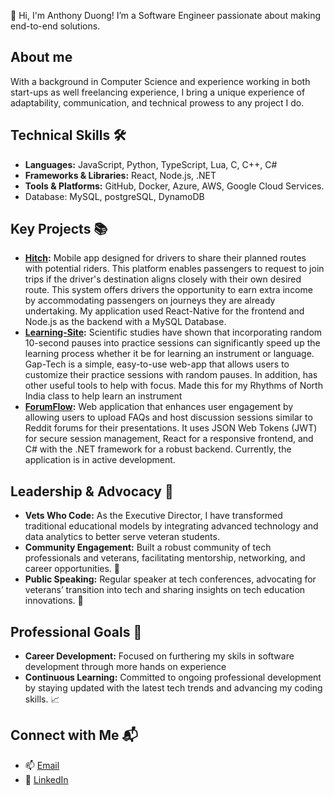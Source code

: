 👋 Hi, I'm Anthony Duong! I’m a Software Engineer passionate about
making end-to-end solutions.

## About me

With a background in Computer Science and experience working in both start-ups as well freelancing
experience, I bring a unique experience of adaptability, communication, and technical prowess to
any project I do.

## Technical Skills 🛠️

- **Languages:** JavaScript, Python, TypeScript, Lua, C, C++, C#
- **Frameworks & Libraries:** React, Node.js, .NET
- **Tools & Platforms:** GitHub, Docker, Azure, AWS, Google Cloud Services.
- Database: MySQL, postgreSQL, DynamoDB

## Key Projects 📚

- **[Hitch](https://github.com/orgs/HitchApp115/repositories):** Mobile app designed for drivers to share their planned routes with potential riders. This platform enables passengers
to request to join trips if the driver's destination aligns closely with their own desired route. This system offers
drivers the opportunity to earn extra income by accommodating passengers on journeys they are already
undertaking. My application used React-Native for the frontend and Node.js as the backend with a MySQL
Database.
- **[Learning-Site](https://github.com/anthonyduong789/Learning-Site):**  Scientific studies have shown that incorporating random 10-second pauses into
 practice sessions can significantly speed up the learning process whether it be
 for learning an instrument or language. Gap-Tech is a simple, easy-to-use
 web-app that allows users to customize their practice sessions with random
 pauses. In addition, has other useful tools to help with focus. Made this for my
 Rhythms of North India class to help learn an instrument
- **[ForumFlow](https://github.com/ForumFlow/ForumFlow):** Web application that enhances user engagement by allowing users to upload
 FAQs and host discussion sessions similar to Reddit forums for their
 presentations. It uses JSON Web Tokens (JWT) for secure session management,
 React for a responsive frontend, and C# with the .NET framework for a robust
 backend. Currently, the application is in active development.

## Leadership & Advocacy 🌟
- **Vets Who Code:** As the Executive Director, I have transformed traditional educational models by integrating advanced technology and data analytics to better serve veteran students.
- **Community Engagement:** Built a robust community of tech professionals and veterans, facilitating mentorship, networking, and career opportunities. 🤝
- **Public Speaking:** Regular speaker at tech conferences, advocating for veterans’ transition into tech and sharing insights on tech education innovations. 🎤

## Professional Goals 🚀
- **Career Development:** Focused on furthering my skils in software development through more hands on experience
- **Continuous Learning:** Committed to ongoing professional development by staying updated with the latest tech trends and advancing my coding skills. 📈

## Connect with Me 📬
- 📫 [Email](mailto:anthonyduong789@gmail.com)
- 🔗 [LinkedIn](https://www.linkedin.com/in/anthonyduong789/)